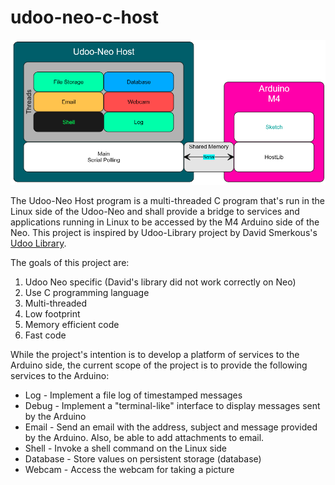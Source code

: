 # udoo-neo-c-host

![image](images/Udoo-Neo_Host.png)

The Udoo-Neo Host program is a multi-threaded C program that's run in the Linux side of the Udoo-Neo and shall provide a bridge to services and applications running in Linux to be accessed by the M4 Arduino side of the Neo. This project is inspired by Udoo-Library project by David Smerkous's [Udoo Library](https://github.com/smerkousdavid/Udoo-Library).

The goals of this project are:

1. Udoo Neo specific (David's library did not work correctly on Neo)
2. Use C programming language
2. Multi-threaded
3. Low footprint
4. Memory efficient code
5. Fast code

While the project's intention is to develop a platform of services to the Arduino side, the current scope of the project is to provide the following services to the Arduino:

* Log - Implement a file log of timestamped messages
* Debug - Implement a "terminal-like" interface to display messages sent by the Arduino
* Email - Send an email with the address, subject and message provided by the Arduino. Also, be able to add attachments to email.
* Shell - Invoke a shell command on the Linux side
* Database - Store values on persistent storage (database)
* Webcam - Access the webcam for taking a picture
